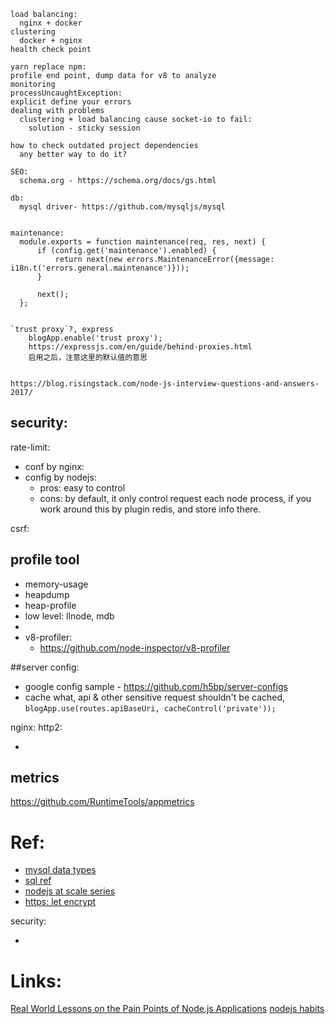     
    load balancing:
      nginx + docker
    clustering
      docker + nginx
    health check point

    yarn replace npm:
    profile end point, dump data for v8 to analyze
    monitoring
    processUncaughtException:
    explicit define your errors 
    dealing with problems
      clustering + load balancing cause socket-io to fail:
        solution - sticky session

    how to check outdated project dependencies
      any better way to do it?

    SEO:
      schema.org - https://schema.org/docs/gs.html

    db:
      mysql driver- https://github.com/mysqljs/mysql


    maintenance:
      module.exports = function maintenance(req, res, next) {
          if (config.get('maintenance').enabled) {
              return next(new errors.MaintenanceError({message: i18n.t('errors.general.maintenance')}));
          }

          next();
      };


    `trust proxy`?, express
        blogApp.enable('trust proxy');
        https://expressjs.com/en/guide/behind-proxies.html
        启用之后，注意这里的默认值的意思


    https://blog.risingstack.com/node-js-interview-questions-and-answers-2017/

## security:

rate-limit:
* conf by nginx: 
* config by nodejs:
  * pros: easy to control
  * cons: by default, it only control request each node process, if you work around this by plugin redis, and store info there.

csrf:


## profile tool
* memory-usage
* heapdump
* heap-profile
* low level: llnode, mdb
* <Debugging node.js in prod at netflix>
* v8-profiler:
  * https://github.com/node-inspector/v8-profiler

##server config:
* google config sample - https://github.com/h5bp/server-configs
* cache what, api & other sensitive request shouldn't be cached, `blogApp.use(routes.apiBaseUri, cacheControl('private'));`

nginx:
http2:
* [](https://certsimple.com/blog/nginx-http2-load-balancing-config)
    

## metrics
  https://github.com/RuntimeTools/appmetrics


# Ref:
* [mysql data types](https://www.tutorialspoint.com/mysql/mysql-data-types.htm)
* [sql ref](https://www.tutorialspoint.com/sql/)
* [nodejs at scale series](https://blog.risingstack.com/node-js-at-scale-understanding-node-js-event-loop/)
* [https: let encrypt](https://my.oschina.net/u/2328699/blog/829503)

security:
* [](https://blog.risingstack.com/node-hero-node-js-security-tutorial/)


# Links:

[Real World Lessons on the Pain Points of Node.js Applications](https://www.youtube.com/watch?v=eZF1t7Cv_7o&list=LLuhDiGxQ78K0p35lrkwZLjA&index=2)
[nodejs habits](https://blog.heroku.com/node-habits-2017)

